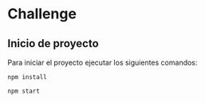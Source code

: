 # Challenge

## Inicio de proyecto

Para iniciar el proyecto ejecutar los siguientes comandos:

`npm install`

`npm start`
